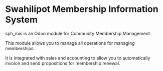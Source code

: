 # Swahilipot Membership Information System

sph_mis is an Odoo module for Community Membership Management. 

This module allows you to manage all operations for managing memberships.

It is integrated with sales and accounting to allow you to automatically invoice and send propositions for membership renewal.
